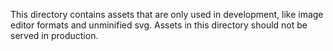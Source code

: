 This directory contains assets that are only used in development, like image editor formats and unminified svg. Assets in this directory should not be served in production.
